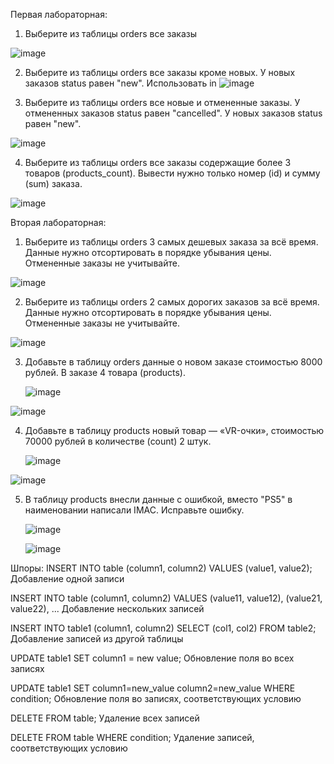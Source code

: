    Первая лабораторная:

1) Выберите из таблицы orders все заказы

   
![image](https://github.com/user-attachments/assets/ebdbfae2-ec2f-47eb-8656-98ed6774c9ab)

2) Выберите из таблицы orders все заказы кроме новых. 
У новых заказов status равен "new". Использовать in
   ![image](https://github.com/user-attachments/assets/a58f9a0d-4a17-4d46-a749-7d944637d798)

3) Выберите из таблицы orders все новые и отмененные заказы. У отмененных заказов status равен "cancelled". У новых заказов status равен "new".

  ![image](https://github.com/user-attachments/assets/cef07c92-d10f-488a-a2dd-0732f816b8a4)

4) Выберите из таблицы orders все заказы содержащие более 3 товаров (products_count).
Вывести нужно только номер (id) и сумму (sum) заказа.

![image](https://github.com/user-attachments/assets/11959c64-1e16-4d67-a962-0c5e45fe4714)



Вторая лабораторная:

1) Выберите из таблицы orders 3 самых дешевых заказа за всё время.
Данные нужно отсортировать в порядке убывания цены.
Отмененные заказы не учитывайте.

![image](https://github.com/user-attachments/assets/ef4864c1-ccd4-4d9b-84df-cec5e0f6eee2)


2) Выберите из таблицы orders 2 самых дорогих заказов за всё время.
Данные нужно отсортировать в порядке убывания цены.
Отмененные заказы не учитывайте.

![image](https://github.com/user-attachments/assets/6b7d7ed7-7168-441e-8674-a9dff5aa4457)


3) Добавьте в таблицу orders данные о новом заказе стоимостью 8000 рублей. В заказе 4 товара (products).

   ![image](https://github.com/user-attachments/assets/f0b7fe57-6c94-441e-9ff2-91ee55aec109)

![image](https://github.com/user-attachments/assets/cb894435-f384-49df-9a1a-35296fff1a52)


4) Добавьте в таблицу products новый товар — «VR-очки», стоимостью 70000 рублей в количестве (count) 2 штук.

   ![image](https://github.com/user-attachments/assets/b9d23143-30df-4c85-8e4a-1ba151d82b4f)

![image](https://github.com/user-attachments/assets/83cdec71-1cbc-4171-98df-3f4edd185509)

5) В таблицу products внесли данные с ошибкой, вместо "PS5" в наименовании написали IMAC. Исправьте ошибку.

   ![image](https://github.com/user-attachments/assets/f903e5f0-fe00-4fc5-846d-8d425beb2343)

   ![image](https://github.com/user-attachments/assets/267b0963-015c-47ea-b9c4-fa411901e773)

Шпоры: 
INSERT INTO table (column1, column2) VALUES (value1, value2);
 Добавление одной записи
 
INSERT INTO table (column1, column2) VALUES (value11, value12), (value21, value22), ...
 Добавление нескольких записей
 
INSERT INTO table1 (column1, column2) SELECT (col1, col2) FROM table2;
 Добавление записей из другой таблицы
 
UPDATE table1 SET column1 = new value;
 Обновление поля во всех записях
 
UPDATE table1 SET column1=new_value column2=new_value WHERE condition;
 Обновление поля во записях, соответствующих условию
 
 DELETE FROM table; Удаление всех записей
 
 DELETE FROM table WHERE condition; Удаление записей, соответствующих условию
